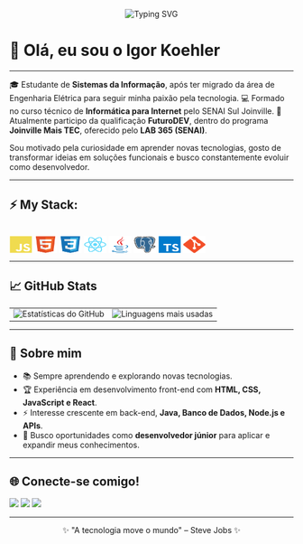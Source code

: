 <p align="center">
  <img src="https://readme-typing-svg.demolab.com?font=Fira+Code&weight=500&size=22&pause=1000&color=00C4FF&center=true&vCenter=true&width=600&lines=%E2%96%B9+Welcome+to+my+GitHub!+%F0%9F%91%8B;%E2%96%B9+Eu+sou+Igor+Koehler%2C+Estudante+de+Programação%F0%9F%9A%80+%F0%9F%9A%80" alt="Typing SVG" />
</p>


#

<h1> 👋 Olá, eu sou o Igor Koehler </h1>

---

<p>
🎓 Estudante de <b>Sistemas da Informação</b>, após ter migrado da área de Engenharia Elétrica para seguir minha paixão pela tecnologia.  
💻 Formado no curso técnico de <b>Informática para Internet</b> pelo SENAI Sul Joinville.  
🚀 Atualmente participo da qualificação <b>FuturoDEV</b>, dentro do programa <b>Joinville Mais TEC</b>, oferecido pelo <b>LAB 365 (SENAI)</b>.  

Sou motivado pela curiosidade em aprender novas tecnologias, gosto de transformar ideias em soluções funcionais e busco constantemente evoluir como desenvolvedor.
</p>

---

## ⚡ My Stack:
<div style="display: inline_block"><br>
  <img align="center" alt="logo-Js" height="30" width="40" src="https://raw.githubusercontent.com/devicons/devicon/master/icons/javascript/javascript-plain.svg">
  <img align="center" alt="logo-HTML" height="30" width="40" src="https://raw.githubusercontent.com/devicons/devicon/master/icons/html5/html5-original.svg">
  <img align="center" alt="logo-CSS" height="30" width="40" src="https://raw.githubusercontent.com/devicons/devicon/master/icons/css3/css3-original.svg">
  <img align="center" alt="logo-React" height="30" width="40" src="https://raw.githubusercontent.com/devicons/devicon/master/icons/react/react-original.svg">
  <img align="center" alt="logo-java" height="30" width="40" src="https://raw.githubusercontent.com/devicons/devicon/master/icons/java/java-original.svg">
  <img align="center" alt="logo-postgresql" height="30" width="40" src="https://raw.githubusercontent.com/devicons/devicon/master/icons/postgresql/postgresql-original.svg">
  <img align="center" alt="logo-Ts" height="30" width="40" src="https://raw.githubusercontent.com/devicons/devicon/master/icons/typescript/typescript-plain.svg">
  <img align="center" alt="logo-Git" height="30" width="40" src="https://raw.githubusercontent.com/devicons/devicon/master/icons/git/git-original.svg">
</div>

---

## 📈 GitHub Stats
<p align="center">
  <table>
    <tr>
      <td>
        <picture>
          <source 
            srcset="https://github-readme-stats.vercel.app/api?username=IgorKoehler15&show_icons=true&theme=dracula"
            media="(prefers-color-scheme: dark)" 
          />
          <source 
            srcset="https://github-readme-stats.vercel.app/api?username=IgorKoehler15&show_icons=true"
            media="(prefers-color-scheme: light), (prefers-color-scheme: no-preference)" 
          />
          <img src="https://github-readme-stats.vercel.app/api?username=IgorKoehler15&show_icons=true" alt="Estatísticas do GitHub" />
        </picture>
      </td>
      <td>
        <picture>
          <source 
            srcset="https://github-readme-stats.vercel.app/api/top-langs/?username=IgorKoehler15&layout=compact&langs_count=8&theme=dracula"
            media="(prefers-color-scheme: dark)" 
          />
          <source 
            srcset="https://github-readme-stats.vercel.app/api/top-langs/?username=IgorKoehler15&layout=compact&langs_count=8"
            media="(prefers-color-scheme: light), (prefers-color-scheme: no-preference)" 
          />
          <img src="https://github-readme-stats.vercel.app/api/top-langs/?username=IgorKoehler15&layout=compact&langs_count=8" alt="Linguagens mais usadas" />
        </picture>
      </td>
    </tr>
  </table>
</p>

---

## 🌱 Sobre mim
- 📚 Sempre aprendendo e explorando novas tecnologias.  
- 🏆 Experiência em desenvolvimento front-end com **HTML, CSS, JavaScript e React**.  
- ⚡ Interesse crescente em back-end, **Java, Banco de Dados, Node.js e APIs**.  
- 🔎 Busco oportunidades como **desenvolvedor júnior** para aplicar e expandir meus conhecimentos.  

---

## 🌐 Conecte-se comigo!
<div> 
  <a href="mailto:igorkoehler15@gmail.com"><img src="https://img.shields.io/badge/-Gmail-%23EA4335?style=for-the-badge&logo=gmail&logoColor=white"></a>
  <a href="https://www.linkedin.com/in/igor-henrique-koehler-88b1a4266/" target="_blank"><img src="https://img.shields.io/badge/-LinkedIn-%230077B5?style=for-the-badge&logo=linkedin&logoColor=white"></a> 
  <a href="https://github.com/IgorKoehler15" target="_blank"><img src="https://img.shields.io/badge/-GitHub-000000?style=for-the-badge&logo=github&logoColor=white"></a> 
</div>

---

<p align="center">✨ "A tecnologia move o mundo" – Steve Jobs ✨</p>
